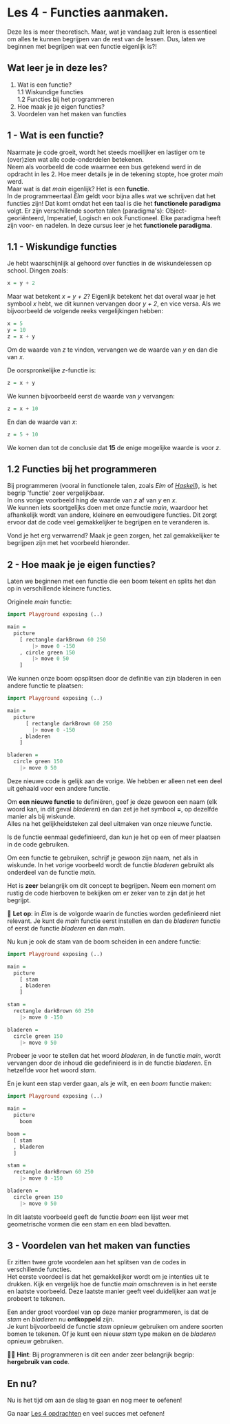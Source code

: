 # Les 4 - Functies aanmaken.

Deze les is meer theoretisch. Maar, wat je vandaag zult leren is essentieel om alles te kunnen begrijpen van de rest van de lessen. Dus, laten we beginnen met begrijpen wat een functie eigenlijk is?!

## Wat leer je in deze les?

1. Wat is een functie?  
  1.1 Wiskundige functies  
  1.2 Functies bij het programmeren  
2. Hoe maak je je eigen functies?  
3. Voordelen van het maken van functies  

## 1 - Wat is een functie?

Naarmate je code groeit, wordt het steeds moeilijker en
lastiger om te (over)zien wat alle code-onderdelen 
betekenen.  
Neem als voorbeeld de code waarmee een bus getekend werd
in de opdracht in les 2. Hoe meer details je in de tekening stopte, 
hoe groter *main* werd.  
Maar wat is dat _main_ eigenlijk? Het is een **functie**.  
In de programmeertaal _Elm_ geldt voor bijna alles
wat we schrijven dat het functies zijn! Dat komt omdat het een
taal is die het **functionele paradigma** volgt. Er zijn
verschillende soorten talen (paradigma's): Object-georiënteerd,
Imperatief, Logisch en ook Functioneel. Elke
paradigma heeft zijn voor- en nadelen. In deze cursus
leer je het **functionele paradigma**.

## 1.1 - Wiskundige functies

Je hebt waarschijnlijk al gehoord over
functies in de wiskundelessen op school. Dingen zoals: 

```haskell
x = y + 2
```

Maar wat betekent _x = y + 2_? Eigenlijk betekent 
het dat overal waar je het
symbool _x_ hebt, we dit kunnen vervangen door _y + 2_,
en vice versa. Als we bijvoorbeeld de volgende
reeks vergelijkingen hebben:

```haskell
x = 5
y = 10
z = x + y
```

Om de waarde van _z_ te vinden, vervangen we
de waarde van _y_ en dan die van _x_.

De oorspronkelijke _z_-functie is:

```haskell
z = x + y
```

We kunnen bijvoorbeeld eerst de waarde van _y_ vervangen:

```haskell
z = x + 10
```

En dan de waarde van _x_:

```haskell
z = 5 + 10
```

We komen dan tot de conclusie dat **15** de enige mogelijke waarde is voor _z_.

## 1.2 Functies bij het programmeren

Bij programmeren (vooral in functionele talen,
zoals *Elm* of <a href='https://www.haskell.org/' target='_blank'>*Haskell*</a>),
is het begrip 'functie' zeer vergelijkbaar.  
In ons vorige voorbeeld hing de waarde van _z_ af van _y_ en _x_.  
We kunnen iets soortgelijks doen met onze functie _main_,
waardoor het afhankelijk wordt van andere, kleinere en eenvoudigere
functies. Dit zorgt ervoor dat de code veel gemakkelijker te begrijpen en te veranderen is.

Vond je het erg verwarrend? Maak je geen zorgen, het zal gemakkelijker te begrijpen zijn met het voorbeeld hieronder.

## 2 - Hoe maak je je eigen functies?

Laten we beginnen met een functie die een boom tekent en
splits het dan op in verschillende kleinere functies.

Originele _main_ functie:

```haskell
import Playground exposing (..)

main =
  picture
    [ rectangle darkBrown 60 250
        |> move 0 -150
    , circle green 150
        |> move 0 50
    ]
```

We kunnen onze boom opsplitsen door de definitie
van zijn bladeren in een andere functie te plaatsen:

```haskell
import Playground exposing (..)

main =
  picture
      [ rectangle darkBrown 60 250
        |> move 0 -150
    , bladeren
    ]

bladeren =
  circle green 150
    |> move 0 50
```

Deze nieuwe code is gelijk aan de vorige. We hebben er alleen net een deel uit gehaald voor een andere functie.

Om **een nieuwe functie** te definiëren, geef je deze gewoon een
naam (elk woord kan, in dit geval _bladeren_) en dan zet je het symbool **=**, op dezelfde manier als bij wiskunde.  
Alles na het gelijkheidsteken zal deel uitmaken van onze nieuwe functie.  

Is de functie eenmaal gedefinieerd, dan kun je het op een of meer plaatsen in de code gebruiken.

Om een functie te gebruiken, schrijf je gewoon zijn naam, net als in wiskunde. In het vorige voorbeeld wordt de functie _bladeren_ gebruikt als onderdeel van de functie _main_.

Het is **zeer** belangrijk om dit concept te begrijpen. Neem een moment om rustig de code hierboven te bekijken om er zeker van te zijn dat je het begrijpt.

🚨 **Let op**: in _Elm_ is de volgorde waarin de functies
worden gedefinieerd niet relevant. Je kunt
de _main_ functie eerst instellen en dan de _bladeren_ functie
of eerst de functie _bladeren_ en dan _main_.

Nu kun je ook de stam van de boom scheiden in een andere functie:  

```haskell
import Playground exposing (..)

main =
  picture
    [ stam
    , bladeren
    ]

stam =
  rectangle darkBrown 60 250
    |> move 0 -150

bladeren =
  circle green 150
    |> move 0 50
```

Probeer je voor te stellen dat het woord _bladeren_, in de 
functie _main_, wordt vervangen door de inhoud die
gedefinieerd is in de functie _bladeren_. En hetzelfde
voor het woord _stam_.

En je kunt een stap verder gaan, als je wilt, en
een _boom_ functie maken:

```haskell
import Playground exposing (..)

main =
  picture
    boom

boom =
  [ stam
  , bladeren
  ]

stam =
  rectangle darkBrown 60 250
    |> move 0 -150

bladeren =
  circle green 150
    |> move 0 50
```

In dit laatste voorbeeld geeft de functie _boom_ 
een lijst weer met geometrische vormen die een
stam en een blad bevatten.

## 3 - Voordelen van het maken van functies

Er zitten twee grote voordelen aan het splitsen van de
codes in verschillende functies.  
Het eerste voordeel is dat het gemakkelijker wordt om
je intenties uit te drukken. Kijk en vergelijk hoe de functie
_main_ omschreven is in het eerste en laatste voorbeeld. 
Deze laatste manier geeft veel duidelijker aan wat je
probeert te tekenen. 

Een ander groot voordeel van op deze manier programmeren, is dat
de _stam_ en _bladeren_ nu **ontkoppeld** zijn.  
Je kunt bijvoorbeeld de functie _stam_ opnieuw gebruiken
om andere soorten bomen te tekenen. Of je kunt een nieuw _stam_ type maken en de _bladeren_ opnieuw gebruiken.  

👩🏫 **Hint**: Bij programmeren is dit een ander zeer belangrijk begrip: **hergebruik van code**.

## En nu?

Nu is het tijd om aan de slag te gaan en nog meer te oefenen!

Ga naar [Les 4 opdrachten](les_4_opdrachten.html) en veel succes met oefenen!
